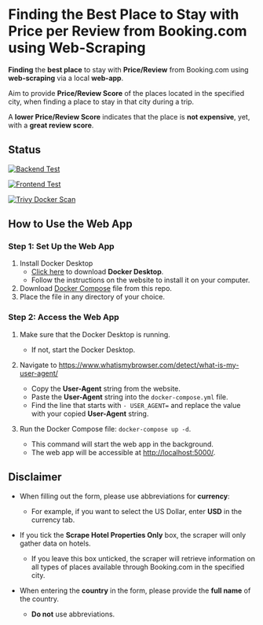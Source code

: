 # Finding the Best Place to Stay with Price per Review from Booking.com using Web-Scraping

**Finding** the **best place** to stay with **Price/Review** from Booking.com using **web-scraping** via a local **web-app**.

Aim to provide **Price/Review Score** of the places located in the specified city,
when finding a place to stay in that city during a trip.  

A **lower Price/Review Score** indicates that the place is **not expensive**, yet, with a **great review score**.

## Status

[![Backend Test](https://github.com/sakan811/Find-the-Best-Place-to-Stay-with-Price-per-Review/actions/workflows/backend-test.yml/badge.svg)](https://github.com/sakan811/Find-the-Best-Place-to-Stay-with-Price-per-Review/actions/workflows/backend-test.yml)

[![Frontend Test](https://github.com/sakan811/Find-the-Best-Place-to-Stay-with-Price-per-Review/actions/workflows/frontend-test.yml/badge.svg)](https://github.com/sakan811/Find-the-Best-Place-to-Stay-with-Price-per-Review/actions/workflows/frontend-test.yml)

[![Trivy Docker Scan](https://github.com/sakan811/Find-the-Best-Place-to-Stay-with-Price-per-Review/actions/workflows/trivy-scan.yml/badge.svg)](https://github.com/sakan811/Find-the-Best-Place-to-Stay-with-Price-per-Review/actions/workflows/trivy-scan.yml)

## How to Use the Web App

### Step 1: Set Up the Web App

1. Install Docker Desktop
   - [Click here](https://www.docker.com/products/docker-desktop) to download **Docker Desktop**.
   - Follow the instructions on the website to install it on your computer.
2. Download [Docker Compose](./docker-compose.yml) file from this repo.
3. Place the file in any directory of your choice.

### Step 2: Access the Web App

1. Make sure that the Docker Desktop is running.
   - If not, start the Docker Desktop.

2. Navigate to <https://www.whatismybrowser.com/detect/what-is-my-user-agent/>
   - Copy the **User-Agent** string from the website.
   - Paste the **User-Agent** string into the `docker-compose.yml` file.
   - Find the line that starts with `- USER_AGENT=` and replace the value with your copied **User-Agent** string.

3. Run the Docker Compose file: `docker-compose up -d`.
   - This command will start the web app in the background.
   - The web app will be accessible at [http://localhost:5000/](http://localhost:5000/).

## Disclaimer

- When filling out the form, please use abbreviations for **currency**:
  - For example, if you want to select the US Dollar, enter **USD** in the currency tab.

- If you tick the **Scrape Hotel Properties Only** box, the scraper will only gather data on hotels.
  - If you leave this box unticked, the scraper will retrieve information on all types of places available through Booking.com in the specified city.

- When entering the **country** in the form, please provide the **full name** of the country.
  - **Do not** use abbreviations.
